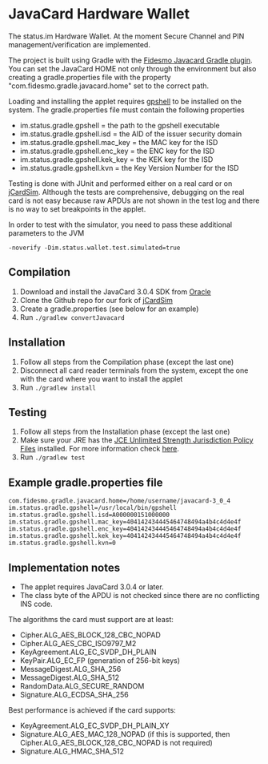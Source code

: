 # JavaCard Hardware Wallet

The status.im Hardware Wallet. At the moment Secure Channel and PIN management/verification are implemented.

The project is built using Gradle with the [Fidesmo Javacard Gradle plugin](https://github.com/fidesmo/gradle-javacard).
You can set the JavaCard HOME not only through the environment but also creating a gradle.properties file with the 
property "com.fidesmo.gradle.javacard.home" set to the correct path.

Loading and installing the applet requires [gpshell](https://sourceforge.net/p/globalplatform/wiki/GPShell/) to be 
installed on the system. The gradle.properties file must contain the following properties

* im.status.gradle.gpshell = the path to the gpshell executable
* im.status.gradle.gpshell.isd = the AID of the issuer security domain
* im.status.gradle.gpshell.mac_key = the MAC key for the ISD
* im.status.gradle.gpshell.enc_key = the ENC key for the ISD
* im.status.gradle.gpshell.kek_key = the KEK key for the ISD
* im.status.gradle.gpshell.kvn = the Key Version Number for the ISD

Testing is done with JUnit and performed either on a real card or on [jCardSim](https://github.com/status-im/jcardsim). 
Although the tests are comprehensive, debugging on the real card is not easy because raw APDUs are not shown in the test 
log and there is no way to set breakpoints in the applet. 

In order to test with the simulator, you need to pass these additional parameters to the JVM

```-noverify -Dim.status.wallet.test.simulated=true```

## Compilation
1. Download and install the JavaCard 3.0.4 SDK from [Oracle](http://www.oracle.com/technetwork/java/javasebusiness/downloads/java-archive-downloads-javame-419430.html#java_card_kit-classic-3_0_4-rr-bin-do)
2. Clone the Github repo for our fork of [jCardSim](https://github.com/status-im/jcardsim)
3. Create a gradle.properties (see below for an example)
4. Run `./gradlew convertJavacard`

## Installation
1. Follow all steps from the Compilation phase (except the last one)
2. Disconnect all card reader terminals from the system, except the one with the card where you want to install the applet
3. Run `./gradlew install`

## Testing
1. Follow all steps from the Installation phase (except the last one)
2. Make sure your JRE has the [JCE Unlimited Strength Jurisdiction Policy Files](http://www.oracle.com/technetwork/java/javase/downloads/jce8-download-2133166.html)
   installed. For more information check [here](https://stackoverflow.com/questions/41580489/how-to-install-unlimited-strength-jurisdiction-policy-files).
3. Run `./gradlew test`

## Example gradle.properties file

```
com.fidesmo.gradle.javacard.home=/home/username/javacard-3_0_4
im.status.gradle.gpshell=/usr/local/bin/gpshell
im.status.gradle.gpshell.isd=A000000151000000
im.status.gradle.gpshell.mac_key=404142434445464748494a4b4c4d4e4f
im.status.gradle.gpshell.enc_key=404142434445464748494a4b4c4d4e4f
im.status.gradle.gpshell.kek_key=404142434445464748494a4b4c4d4e4f
im.status.gradle.gpshell.kvn=0
```

## Implementation notes

* The applet requires JavaCard 3.0.4 or later.
* The class byte of the APDU is not checked since there are no conflicting INS code.

The algorithms the card must support are at least:
* Cipher.ALG_AES_BLOCK_128_CBC_NOPAD
* Cipher.ALG_AES_CBC_ISO9797_M2
* KeyAgreement.ALG_EC_SVDP_DH_PLAIN
* KeyPair.ALG_EC_FP (generation of 256-bit keys)
* MessageDigest.ALG_SHA_256
* MessageDigest.ALG_SHA_512
* RandomData.ALG_SECURE_RANDOM
* Signature.ALG_ECDSA_SHA_256

Best performance is achieved if the card supports:
* KeyAgreement.ALG_EC_SVDP_DH_PLAIN_XY
* Signature.ALG_AES_MAC_128_NOPAD (if this is supported, then Cipher.ALG_AES_BLOCK_128_CBC_NOPAD is not required)
* Signature.ALG_HMAC_SHA_512